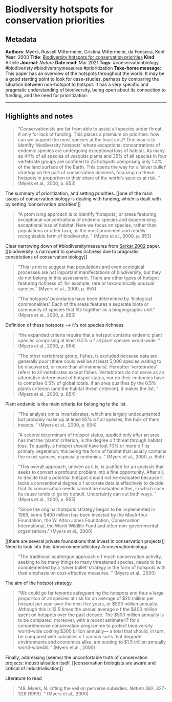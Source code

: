# Biodiversity hotspots for conservation priorities

## Metadata

**Authors**: Myers, Russell Mittermeier, Cristina Mittermeier, da Fonseca, Kent
**Year**: 2000
**Title**: [Biodiversity hotspots for conservation priorities](zotero://open-pdf/library/items/5PQDA8XG)
**Kind**: Article
**Journal**: *Nature*
**Date read**: Mar 2021
**Tags**: #conservationbiology #biodiveristy #biodiversitymeasures #prioritization
**Take-home message**: This paper has an overview of the hotspots throughout the world. It may be a good starting point to look for case-studies, perhaps by comparing the situation between non-hotspot to hotspot. It has a very specific and pragmatic understanding of biodiversity, being open about its connection to funding, and the need for prioritization


---

## Highlights and notes

> “Conservationists are far from able to assist all species under threat, if only for lack of funding. This places a premium on priorities: how can we support the most species at the least cost? One way is to identify ‘biodiversity hotspots’ where exceptional concentrations of endemic species are undergoing exceptional loss of habitat. As many as 44% of all species of vascular plants and 35% of all species in four vertebrate groups are confined to 25 hotspots comprising only 1.4% of the land surface of the Earth. This opens the way for a ‘silver bullet’ strategy on the part of conservation planners, focusing on these hotspots in proportion to their share of the world’s species at risk. ” (Myers et al., 2000, p. 853) 

The summary of prioritization, and setting priorities. [[one of the main issues of conservation biology is dealing with funding, which is dealt with by setting 'conservation priorities']] 

> “A prom ising approach is to identify ‘hotspots’, or areas featuring exceptional concentrations of endemic species and experiencing exceptional loss of habitat. Here we focus on species, rather than populations or other taxa, as the most prominent and readily recognizable form of biodiversity. ” (Myers et al., 2000, p. 853) 

Clear narrowing down of #biodiversitymeasures from [Sarkar 2002](Sarkar%202002.md) paper. [[biodiversity is narrowed to species richness due to pragmatic constrictions of conservation biology]] 

> “This is not to suggest that populations and even ecological processes are not important manifestations of biodiversity, but they do not belong in this assessment. There are other types of hotspot featuring richness of, for example, rare or taxonomically unusual species.” (Myers et al., 2000, p. 853) 

> “The hotspots’ boundaries have been determined by ‘biological commonalities’. Each of the areas features a separate biota or community of species that fits together as a biogeographic unit.” (Myers et al., 2000, p. 853) 

Definition of these hotspots --> it's not species richness

> “the expanded criteria require that a hotspot contains endemic plant species comprising at least 0.5% o f all plant species world-wide. ” (Myers et al., 2000, p. 854) 

> “The other vertebrate group, fishes, is excluded because data are generally poor (there could well be at least 5,000 species waiting to be discovered, or more than all mammals). Hereafter ‘vertebrates’ refers to all vertebrates except fishes. Vertebrates do not serve as an alternative determinant of hotspot status, nor do their endemics have to comprise 0.5% of global totals. If an area qualifies by the 0.5% plants criterion (and the habitat threat criterion), it makes the list. ” (Myers et al., 2000, p. 854) 

Plant endemic is the main criteria for belonging to the list.

> “The analysis omits invertebrates, which are largely undocumented but probably make up at least 95% o f all species, the bulk of them insects. ” (Myers et al., 2000, p. 854) 


> “A second determinant of hotspot status, applied only after an area has met the ‘plants’ criterion, is the degree o f threat through habitat loss. To qualify, a hotspot should have lost 70% or more o f its primary vegetation, this being the form of habitat that usually contains the m ost species, especially endemics. ” (Myers et al., 2000, p. 855) 


> “This overall approach, uneven as it is, is justified for an analysis that seeks to convert a profound problem into a fine opportunity. After all, to decide that a potential hotspot should not be evaluated because it lacks a conventional degree o f accurate data is effectively to decide that its conservation needs cannot be evaluated either, in which case its cause tends to go by default. Uncertainty can cut both ways. ” (Myers et al., 2000, p. 855) 


> “Since the original hotspots strategy began to be implemented in 1989, some $400 million has been invested by the MacArthur Foundation, the W. Alton Jones Foundation, Conservation International, the World Wildlife Fund and other non-governmental organizations.” (Myers et al., 2000) 

[[there are several private foundations that invest in conservation projects]] Need to look into this: #environmentalhistory #conservationbiology 


> “The traditional scattergun approach o f much conservation activity, seeking to be many things to many threatened species, needs to be complemented by a ‘silver bullet’ strategy in the form of hotspots with their emphasis on cost-effective measures. ” (Myers et al., 2000) 

The aim of the hotspot strategy
> “We could go far towards safeguarding the hotspots and thus a large proportion of all species at risk for an average of $20 million per hotspot per year over the next five years, or $500 million annually. Although this is 12.5 times the annual average o f the $400 million spent on hotspots over the past decade.
> The $500 million annually is to be compared, moreover, with a recent estimate47 for a comprehensive conservation programme to protect biodiversity world-wide costing $300 billion annually— a total that should, in turn, be compared with subsidies o f various sorts that degrade environments and economies alike, am ounting to $1.5 trillion annually world-wide48. ” (Myers et al., 2000) 

Finally, addressing (seems) the unconfortable truth of conservation projects: industrialisation itself.
[[conservation biologists are aware and critical of industrialisation]] 

Literature to read
> “48. Myers, N. Lifting the veil on perverse subsidies. *Nature* 392, 327-328 (1999). ” (Myers et al., 2000)

